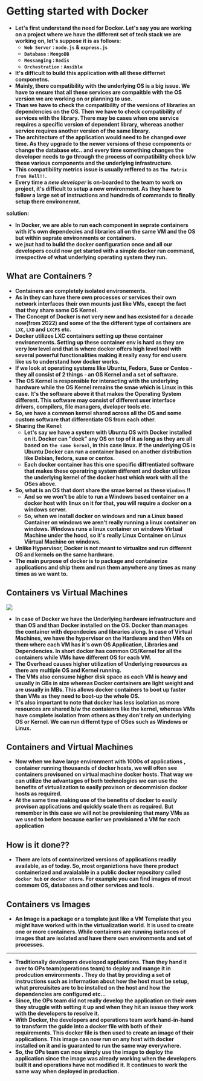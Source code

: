 # Getting started with Docker

<p align="justify">
<strong>

- Let's first understand the need for Docker. Let's say you are working on a project where we have the different set of tech stack we are working on, let's suppose it is as follows:
  - `Web Server` : `node.js` & `express.js`
  - `Database` : `MongoDB`
  - `Messanging` : `Redis`
  - `Orchestration` : `Ansible`
- It's difficult to build this application with all these differnet componetns.
- Mainly, there compatibility with the underlying OS is a big issue. We have to ensure that all these services are compaitble with the OS version we are working on or planning to use.
- Than we have to check the compatibility of the versions of libraries an dependencies on the OS. Then we have to check compatibility of services with the library. There may be cases when one service requires a specific version of dependent library, whereas another service requires another version of the same library.
- The architecture of the application would need to be changed over time. As they upgrade to the newer versions of these components or change the database etc.. and every time something changes the developer needs to go through the process of compatibility check b/w these various components and the underlying infrastructure.
- This compatibility metrics issue is usually reffered to as `The Matrix from Hell!!`.
- Every time a *new developer* is on-boarded to the team to work on project, it's difficult to setup a new environment. As they have to follow a large set of instructions and hundreds of commands to finally setup there environemnt.

solution: 
- In Docker, we are able to run each component in seprate containers with it's own dependecies and libraries all on the same VM and the OS but within seprate environments or containers.
- we jsut had to build the docker configuration once and all our developers could now get started with a simple docker run command, irrespective of what underlying operating system they run.

## What are Containers ?

- Containers are completely isolated environements.
- As in they can have there own processes or services their own network interfaces their own mounts just like VMs, except the fact that they share same OS Kernel.
- The Concept of Docker is not very new and has exsisted for a decade now(from 2022) and some of the the different type of containers are `LXC`, `LXD` and `LXCFS` etc.
- Docker utilizes LXC containers setting up these container environements. Setting up these container env is hard as they are very low level and that is where docker offers high level tool with several powerful functionalities making it really easy for end users like us to understand how docker works.
- If we look at operating systems like Ubuntu, Fedora, Suse or Centos - they all consist of 2 things - an OS Kernel and a set of software.
- The OS Kernel is responsible for interacting with the underlying hardware while the OS Kernel remains the smae which is Linux in this case. It's the software above it that makes the Operating System different. This software may consist of different user interface drivers, compilers, file managers, dveloper tools etc.
- So, we have a common kernel shared across all the OS and some custom software that differentiate OS from each other.
- Sharing the Kenel:
  - Let's say we have a system with Ubuntu OS with Docker installed on it. Docker can "dock" any OS on top of it as long as they are all based on `the same kernel`, in this case linux. If the underlying OS is Ubuntu Docker can run a container based on another distribution like Debian, fedora, suse or centos. 
  - Each docker container has this one specific diffrentiated software that makes these operatring system different and docker utilizes the underlying kernel of the docker host which work with all the OSes above.
- So, what is an OS that dont share the smae kernel as these `Windows` !!
  - And so we won't be able to run a Windows based container on a docker host with linux  on it for that, you will require a docker on a windows server.
  - So, when we install docker on windows and run a Linux based Container on windows we aren't really running a linux container on windows. Windows runs a linux container on windows Virtual Machine under the hood, so it's really Linux Container on Linux Viirtual Machine on windows.
- Unlike Hypervisor, Docker is not meant to virtualize and run different OS and kernels on the same hardware.
- The main purpose of docker is to package and containerize applications and ship them and run them anywhere any times as many times as we want to.

## Containers vs Virtual Machines

![](https://github.com/amandewatnitrr/docker-tutorial/blob/master/imgs/containers-vs-virtual-machines.jpg)
<br>

- In case of Docker we have the Underlying hardware infrastructure and than OS and than Docker installed on the OS. Docker than manages the container with dependecies and libraries along. In case of Virtual Machines, we have the hypervisor on the Hardware and then VMs on them where each VM has it's own OS Application, Libraries and Dependencies. In short docker has common OS/Kernel for all the containers while VMs have different OS for each VM. 
- The Overhead causes higher utilization of Underlying resources as there are multiple OS and Kernel running. 
- The VMs also consume higher disk space as each VM is heavy and usually in GBs in size whereas Docker containers are light weight and are usually in MBs. This allows docker containers to boot up faster than VMs as they need to boot-up the whole OS. 
- It's also important to note that docker has less isolation as more resources are shared b/w the contaienrs like the kernel, whereas VMs have complete isolation from others as they don't rely on underlying OS or Kernel. We can run differnt type of OSes such as Windows or Linux. 

## Containers and Virtual Machines

- Now when we have large environment with 1000s of applications , container running thousands of docker hosts, we will often see containers provisoned on virtual machine docker hosts. That way we can utilize the advantages of both technologies we can use the benefits of virtualization to easily provison or decommision docker hosts as required. 
- At the same time making use of the benefits of docker to easily provison applications and quickly scale them as required. But remember in this case we will not be provisioning that many VMs as we used to before because earlier we provisioned a VM for each application 
  
## How is it done??

- There are lots of containerized versions of applications readily available, as of today. So, most organiztions have there product containerized and avaialable in a public docker repository called `docker hub` or `docker store`. For example you can find images of most commom OS, databases and other services and tools. 

## Containers vs Images

- An Image is a package or a template just like a VM Template that you might have worked with in the virtualization world. It is used to create one or more containers. While containers are running isntances of images that are isolated and have there own environments and set of processes. 

<hr>

- Traditionally developers developed applications. Than they hand it over to OPs team(operations team) to deploy and mange it in prodcution environments . They do that by providing a set of instructions such as information about how the host must be setup, what prereuisites are to be installed on the host and how the dependencies are configured etc...
- Since, the OPs team did not really develop the application on their own they struggle with setting it up and when they hit an isssue they work with the developers to resolve it.
- With Docker, the developers and operations team work hand-in-hand to transform the guide into a docker file with both of their requirements. This docker file is then used to create an image of their applications. This image can now run on any host with docker installed on it and is guaranted to run the same way everywhere.
- So, the OPs team can now simply use the image to deploy the application since the image was already working when the developers built it and operations have not modified it. It continues to work the same way when deployed in production.

</strong>
</p>
